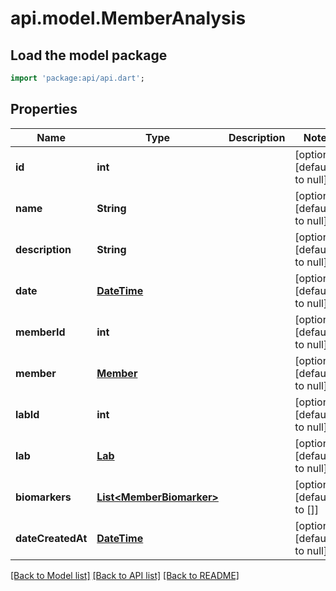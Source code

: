 # api.model.MemberAnalysis

## Load the model package
```dart
import 'package:api/api.dart';
```

## Properties
Name | Type | Description | Notes
------------ | ------------- | ------------- | -------------
**id** | **int** |  | [optional] [default to null]
**name** | **String** |  | [optional] [default to null]
**description** | **String** |  | [optional] [default to null]
**date** | [**DateTime**](DateTime.md) |  | [optional] [default to null]
**memberId** | **int** |  | [optional] [default to null]
**member** | [**Member**](Member.md) |  | [optional] [default to null]
**labId** | **int** |  | [optional] [default to null]
**lab** | [**Lab**](Lab.md) |  | [optional] [default to null]
**biomarkers** | [**List&lt;MemberBiomarker&gt;**](MemberBiomarker.md) |  | [optional] [default to []]
**dateCreatedAt** | [**DateTime**](DateTime.md) |  | [optional] [default to null]

[[Back to Model list]](../README.md#documentation-for-models) [[Back to API list]](../README.md#documentation-for-api-endpoints) [[Back to README]](../README.md)


